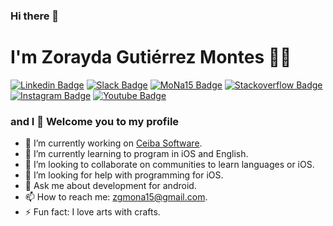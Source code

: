 ### Hi there 👋

<!--
**0MoNa15/0MoNa15** is a ✨ _special_ ✨ repository because its `README.md` (this file) appears on your GitHub profile.

Here are some ideas to get you started:

- 🔭 I’m currently working on <a href="https://www.ceiba.com.co/en/">Ceiba Software</a>.
- 🌱 I’m currently learning to program in iOS and English.
- 👯 I’m looking to collaborate on communities to learn languages or iOS.
- 🤔 I’m looking for help with programming for iOS.
- 💬 Ask me about development for android.
- 📫 How to reach me: zgmona15@gmail.com
- 😄 Pronouns: ...
- ⚡ Fun fact: I love arts with crafts.
-->


# I'm Zorayda Gutiérrez Montes :woman_technologist:

[![Linkedin Badge](https://img.shields.io/badge/-LinkedIn-blue?style=flat-square&logo=Linkedin&logoColor=white&link=https://www.linkedin.com/in/mona15/)](https://www.linkedin.com/in/mona15/)
[![Slack Badge](https://img.shields.io/badge/-Slack-brown?style=flat-square&logo=Slack&logoColor=white&link=https://mona15workspace.slack.com/team/U01E5LWC3DH)](https://mona15workspace.slack.com/team/U01E5LWC3DH)
[![MoNa15 Badge](https://img.shields.io/badge/-MoNa15-fuchsia?style=flat-square&logo=Vue.js&logoColor=white&link=https://www.mona15.com/)](https://www.mona15.com/)
[![Stackoverflow Badge](https://img.shields.io/badge/-Stackoverflow-orange?style=flat-square&logo=Stackoverflow&logoColor=white&link=https://stackoverflow.com/story/mona15)](https://stackoverflow.com/story/mona15)
[![Instagram Badge](https://img.shields.io/badge/-Instagram-purple?style=flat-square&logo=Instagram&logoColor=white&link=https://www.instagram.com/0mona15/)](https://www.instagram.com/0mona15/)
[![Youtube Badge](https://img.shields.io/badge/-YouTube-c14438?style=flat-square&logo=YouTube&logoColor=white&link=https://www.youtube.com/channel/UCggDFWhqmUaR6aZdfMZ4Bjg)](https://www.youtube.com/channel/UCggDFWhqmUaR6aZdfMZ4Bjg)

### and I 👋 Welcome you to my profile

- 🔭 I’m currently working on <a href="https://www.ceiba.com.co/en/">Ceiba Software</a>.
- 🌱 I’m currently learning to program in iOS and English.
- 👯 I’m looking to collaborate on communities to learn languages or iOS.
- 🤔 I’m looking for help with programming for iOS.
- 💬 Ask me about development for android.
- 📫 How to reach me: zgmona15@gmail.com.
- ⚡ Fun fact: I love arts with crafts.
